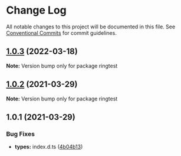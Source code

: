 # Change Log

All notable changes to this project will be documented in this file.
See [Conventional Commits](https://conventionalcommits.org) for commit guidelines.

## [1.0.3](https://github.com-eunchurn/eunchurn/ts-utils/compare/ringtest@1.0.2...ringtest@1.0.3) (2022-03-18)

**Note:** Version bump only for package ringtest





## [1.0.2](https://github.com-eunchurn/eunchurn/ts-utils/compare/ringtest@1.0.1...ringtest@1.0.2) (2021-03-29)

**Note:** Version bump only for package ringtest





## 1.0.1 (2021-03-29)


### Bug Fixes

* **types:** index.d.ts ([4b04b13](https://github.com-eunchurn/eunchurn/ts-utils/commit/4b04b13b834bce9f75503491b96f019f3844bc6a))
